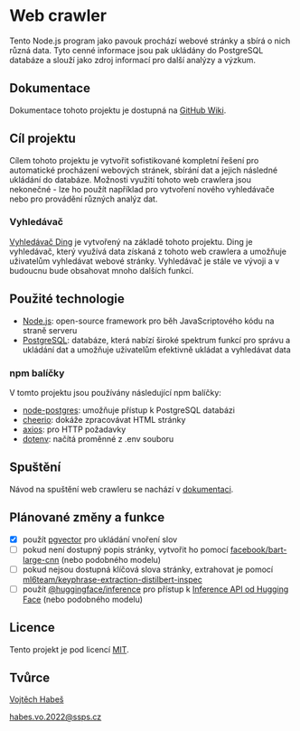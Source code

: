 # Web crawler

Tento Node.js program jako pavouk prochází webové stránky a sbírá o nich různá data. Tyto cenné informace jsou pak ukládány do PostgreSQL databáze a slouží jako zdroj informací pro další analýzy a výzkum.

## Dokumentace

Dokumentace tohoto projektu je dostupná na [GitHub Wiki](https://github.com/vojhab/web-crawler/wiki).

## Cíl projektu

Cílem tohoto projektu je vytvořit sofistikované kompletní řešení pro automatické procházení webových stránek, sbírání dat a jejich následné ukládání do databáze. Možnosti využití tohoto web crawlera jsou nekonečné - lze ho použít například pro vytvoření nového vyhledávače nebo pro provádění různých analýz dat.

### Vyhledávač

[Vyhledávač Ding](https://github.com/vojhab/ding-search) je vytvořený na základě tohoto projektu. Ding je vyhledávač, který využívá data získaná z tohoto web crawlera a umožňuje uživatelům vyhledávat webové stránky. Vyhledávač je stále ve vývoji a v budoucnu bude obsahovat mnoho dalších funkcí.

## Použité technologie

- [Node.js](https://nodejs.org): open-source framework pro běh JavaScriptového kódu na straně serveru
- [PostgreSQL](https://www.postgresql.org): databáze, která nabízí široké spektrum funkcí pro správu a ukládání dat a umožňuje uživatelům efektivně ukládat a vyhledávat data

### npm balíčky

V tomto projektu jsou používány následující npm balíčky:

- [node-postgres](https://www.npmjs.com/package/pg): umožňuje přístup k PostgreSQL databázi
- [cheerio](https://www.npmjs.com/package/cheerio): dokáže zpracovávat HTML stránky
- [axios](https://www.npmjs.com/package/axios): pro HTTP požadavky
- [dotenv](https://www.npmjs.com/package/dotenv): načítá proměnné z .env souboru

## Spuštění

Návod na spuštění web crawleru se nachází v [dokumentaci](https://github.com/vojhab/web-crawler/wiki/Spuštěn%C3%AD).

## Plánované změny a funkce

- [x] použít [pgvector](https://github.com/pgvector/pgvector) pro ukládání vnoření slov
- [ ] pokud není dostupný popis stránky, vytvořit ho pomocí [facebook/bart-large-cnn](https://huggingface.co/facebook/bart-large-cnn) (nebo podobného modelu)
- [ ] pokud nejsou dostupná klíčová slova stránky, extrahovat je pomocí [ml6team/keyphrase-extraction-distilbert-inspec](https://huggingface.co/ml6team/keyphrase-extraction-distilbert-inspec)
- [ ] použít [@huggingface/inference](https://www.npmjs.com/package/@huggingface/inference) pro přístup k [Inference API od Hugging Face](https://huggingface.co/inference-api) (nebo podobného modelu)

## Licence

Tento projekt je pod licencí [MIT](LICENSE).

## Tvůrce

[Vojtěch Habeš](https://www.github.com/vojhab)

habes.vo.2022@ssps.cz
